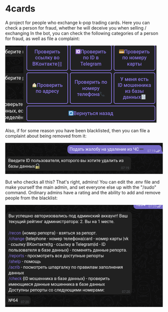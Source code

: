 # 4cards
A project for people who exchange k-pop trading cards. 
Here you can check a person for fraud, whether he will deceive you when selling / exchanging
In the bot, you can check the following categories of a person for fraud, as well as file a complaint:

![alt text](https://github.com/PuffyWithEyes/4cards/blob/ce24106e5ad5132e3cd351d48aa156862ebd565b/screens/0.png)

Also, if for some reason you have been blacklisted, then you can file a complaint about being removed from it:

![alt text](https://github.com/PuffyWithEyes/4cards/blob/ce24106e5ad5132e3cd351d48aa156862ebd565b/screens/1.png)

But who checks all this? That's right, admins! You can edit the .env file and make yourself the main admin, and set everyone else up with the "/sudo" command. Ordinary admins have a rating and the ability to add and remove people from the blacklist:

![alt text](https://github.com/PuffyWithEyes/4cards/blob/ce24106e5ad5132e3cd351d48aa156862ebd565b/screens/2.png)
